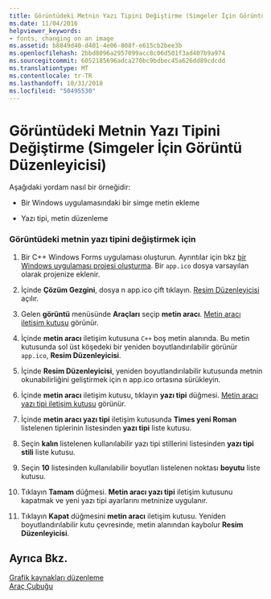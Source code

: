 ```yaml
---
title: Görüntüdeki Metnin Yazı Tipini Değiştirme (Simgeler İçin Görüntü Düzenleyicisi)
ms.date: 11/04/2016
helpviewer_keywords:
- fonts, changing on an image
ms.assetid: b8849d40-d401-4e06-808f-e615cb2bee3b
ms.openlocfilehash: 2bbd8096a2957099acc8c06d501f3ad407b9a974
ms.sourcegitcommit: 6052185696adca270bc9bdbec45a626dd89cdcdd
ms.translationtype: MT
ms.contentlocale: tr-TR
ms.lasthandoff: 10/31/2018
ms.locfileid: "50495530"
---
```

# <a name="changing-the-font-of-text-on-an-image-image-editor-for-icons"></a>Görüntüdeki Metnin Yazı Tipini Değiştirme (Simgeler İçin Görüntü Düzenleyicisi)

Aşağıdaki yordam nasıl bir örneğidir:

- Bir Windows uygulamasındaki bir simge metin ekleme

- Yazı tipi, metin düzenleme

### <a name="to-change-the-font-of-text-on-an-image"></a>Görüntüdeki metnin yazı tipini değiştirmek için

1. Bir C++ Windows Forms uygulaması oluşturun. Ayrıntılar için bkz [bir Windows uygulaması projesi oluşturma](/previous-versions/visualstudio/visual-studio-2010/42wc9kk5). Bir `app.ico` dosya varsayılan olarak projenize eklenir.

2. İçinde **Çözüm Gezgini**, dosya n app.ico çift tıklayın. [Resim Düzenleyicisi](../windows/image-editor-for-icons.md) açılır.

3. Gelen **görüntü** menüsünde **Araçları** seçip **metin aracı**. [Metin aracı iletişim kutusu](../windows/text-tool-dialog-box-image-editor-for-icons.md) görünür.

4. İçinde **metin aracı** iletişim kutusuna `C++` boş metin alanında. Bu metin kutusunda sol üst köşedeki bir yeniden boyutlandırılabilir görünür `app.ico`, **Resim Düzenleyicisi**.

5. İçinde **Resim Düzenleyicisi**, yeniden boyutlandırılabilir kutusunda metnin okunabilirliğini geliştirmek için n app.ico ortasına sürükleyin.

6. İçinde **metin aracı** iletişim kutusu, tıklayın **yazı tipi** düğmesi. [Metin aracı yazı tipi iletişim kutusu](../windows/text-tool-font-dialog-box-image-editor-for-icons.md) görünür.

7. İçinde **metin aracı yazı tipi** iletişim kutusunda **Times yeni Roman** listelenen tiplerinin listesinden **yazı tipi** liste kutusu.

8. Seçin **kalın** listelenen kullanılabilir yazı tipi stillerini listesinden **yazı tipi stili** liste kutusu.

9. Seçin **10** listesinden kullanılabilir boyutları listelenen noktası **boyutu** liste kutusu.

10. Tıklayın **Tamam** düğmesi. **Metin aracı yazı tipi** iletişim kutusunu kapatmak ve yeni yazı tipi ayarlarını metninize uygulanır.

11. Tıklayın **Kapat** düğmesini **metin aracı** iletişim kutusu. Yeniden boyutlandırılabilir kutu çevresinde, metin alanından kaybolur **Resim Düzenleyicisi**.

## <a name="see-also"></a>Ayrıca Bkz.

[Grafik kaynakları düzenleme](../windows/editing-graphical-resources-image-editor-for-icons.md)<br/>
[Araç Çubuğu](../windows/toolbar-image-editor-for-icons.md)